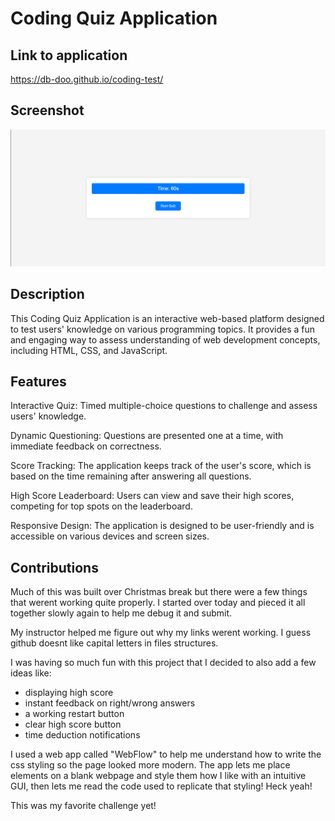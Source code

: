 <!-- Repository contains quality readme file with description, screenshot, and link to deployed application.-->

# Coding Quiz Application


## Link to application
https://db-doo.github.io/coding-test/

## Screenshot
<img src="./assets/screenshot.png"/>

## Description

This Coding Quiz Application is an interactive web-based platform designed to test users' knowledge on various programming topics. It provides a fun and engaging way to assess understanding of web development concepts, including HTML, CSS, and JavaScript.

## Features

Interactive Quiz: Timed multiple-choice questions to challenge and assess users' knowledge.

Dynamic Questioning: Questions are presented one at a time, with immediate feedback on correctness.

Score Tracking: The application keeps track of the user's score, which is based on the time remaining after answering all questions.

High Score Leaderboard: Users can view and save their high scores, competing for top spots on the leaderboard.

Responsive Design: The application is designed to be user-friendly and is accessible on various devices and screen sizes.

## Contributions

Much of this was built over Christmas break but there were a few things that werent working quite properly. I started over today and pieced it all together slowly again to help me debug it and submit. 

My instructor helped me figure out why my links werent working. I guess  github doesnt like capital letters in files structures.

I was having so much fun with this project that I decided to also add a few ideas like:
 * displaying high score
 * instant feedback on right/wrong answers
 * a working restart button
 * clear high score button
 * time deduction notifications
 
 I used a web app called "WebFlow" to help me understand how to write the css styling so the page looked more modern. The app lets me place elements on a blank webpage and style them how I like with an intuitive GUI, then lets me read the code used to replicate that styling! Heck yeah!
 
 This was my favorite challenge yet! 
